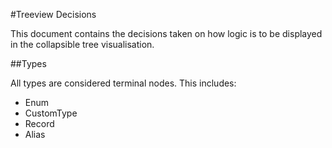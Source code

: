#Treeview Decisions

This document contains the decisions taken on how logic is to be displayed in the collapsible tree visualisation.

##Types

All types are considered terminal nodes. This includes:
- Enum
- CustomType
- Record
- Alias
